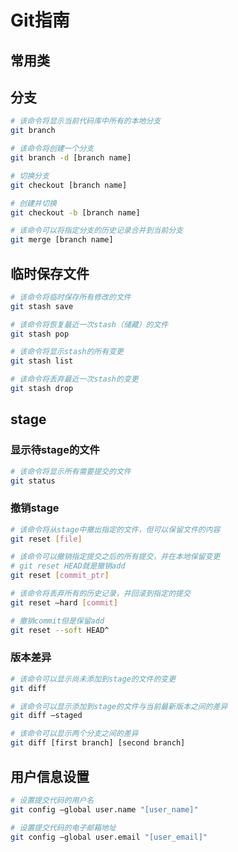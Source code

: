 
# Git指南

## 常用类

## 分支
```bash
# 该命令将显示当前代码库中所有的本地分支
git branch

# 该命令将创建一个分支
git branch -d [branch name]

# 切换分支
git checkout [branch name]

# 创建并切换
git checkout -b [branch name]

# 该命令可以将指定分支的历史记录合并到当前分支
git merge [branch name]
```
## 临时保存文件
```bash
# 该命令将临时保存所有修改的文件
git stash save

# 该命令将恢复最近一次stash（储藏）的文件
git stash pop

# 该命令将显示stash的所有变更
git stash list

# 该命令将丢弃最近一次stash的变更
git stash drop
```

## stage

### 显示待stage的文件
```bash
# 该命令将显示所有需要提交的文件
git status
```

### 撤销stage
```bash
# 该命令将从stage中撤出指定的文件，但可以保留文件的内容
git reset [file]

# 该命令可以撤销指定提交之后的所有提交，并在本地保留变更
# git reset HEAD就是撤销add
git reset [commit_ptr]

# 该命令将丢弃所有的历史记录，并回滚到指定的提交
git reset –hard [commit]

# 撤销commit但是保留add
git reset --soft HEAD^
```

### 版本差异

```bash
# 该命令可以显示尚未添加到stage的文件的变更
git diff

# 该命令可以显示添加到stage的文件与当前最新版本之间的差异
git diff –staged

# 该命令可以显示两个分支之间的差异
git diff [first branch] [second branch]
```

## 用户信息设置
```bash
# 设置提交代码的用户名
git config –global user.name "[user_name]"

# 设置提交代码的电子邮箱地址
git config –global user.email "[user_email]"
```

##